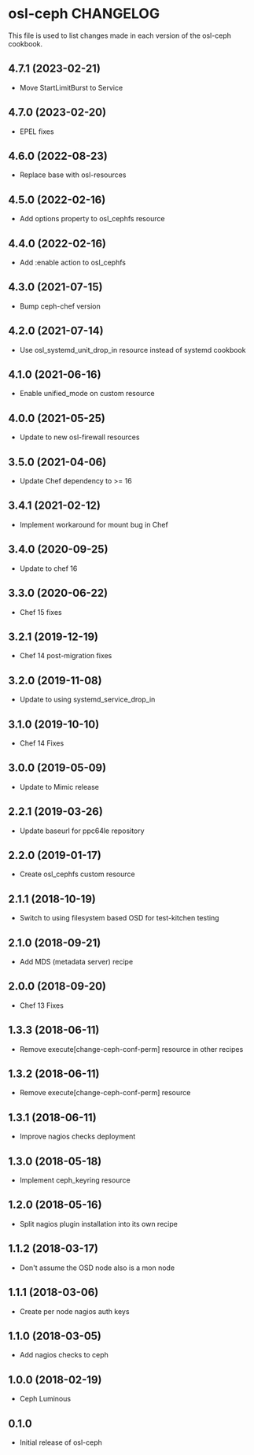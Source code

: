 osl-ceph CHANGELOG
==================
This file is used to list changes made in each version of the
osl-ceph cookbook.

4.7.1 (2023-02-21)
------------------
- Move StartLimitBurst to Service

4.7.0 (2023-02-20)
------------------
- EPEL fixes

4.6.0 (2022-08-23)
------------------
- Replace base with osl-resources

4.5.0 (2022-02-16)
------------------
- Add options property to osl_cephfs resource

4.4.0 (2022-02-16)
------------------
- Add :enable action to osl_cephfs

4.3.0 (2021-07-15)
------------------
- Bump ceph-chef version

4.2.0 (2021-07-14)
------------------
- Use osl_systemd_unit_drop_in resource instead of systemd cookbook

4.1.0 (2021-06-16)
------------------
- Enable unified_mode on custom resource

4.0.0 (2021-05-25)
------------------
- Update to new osl-firewall resources

3.5.0 (2021-04-06)
------------------
- Update Chef dependency to >= 16

3.4.1 (2021-02-12)
------------------
- Implement workaround for mount bug in Chef

3.4.0 (2020-09-25)
------------------
- Update to chef 16

3.3.0 (2020-06-22)
------------------
- Chef 15 fixes

3.2.1 (2019-12-19)
------------------
- Chef 14 post-migration fixes

3.2.0 (2019-11-08)
------------------
- Update to using systemd_service_drop_in

3.1.0 (2019-10-10)
------------------
- Chef 14 Fixes

3.0.0 (2019-05-09)
------------------
- Update to Mimic release

2.2.1 (2019-03-26)
------------------
- Update baseurl for ppc64le repository

2.2.0 (2019-01-17)
------------------
- Create osl_cephfs custom resource

2.1.1 (2018-10-19)
------------------
- Switch to using filesystem based OSD for test-kitchen testing

2.1.0 (2018-09-21)
------------------
- Add MDS (metadata server) recipe

2.0.0 (2018-09-20)
------------------
- Chef 13 Fixes

1.3.3 (2018-06-11)
------------------
- Remove execute[change-ceph-conf-perm] resource in other recipes

1.3.2 (2018-06-11)
------------------
- Remove execute[change-ceph-conf-perm] resource

1.3.1 (2018-06-11)
------------------
- Improve nagios checks deployment

1.3.0 (2018-05-18)
------------------
- Implement ceph_keyring resource

1.2.0 (2018-05-16)
------------------
- Split nagios plugin installation into its own recipe

1.1.2 (2018-03-17)
------------------
- Don't assume the OSD node also is a mon node

1.1.1 (2018-03-06)
------------------
- Create per node nagios auth keys

1.1.0 (2018-03-05)
------------------
- Add nagios checks to ceph

1.0.0 (2018-02-19)
------------------
- Ceph Luminous 

0.1.0
-----
- Initial release of osl-ceph

